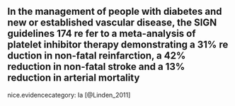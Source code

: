 In the management of people with diabetes and new or established vascular disease, the SIGN guidelines 174 re fer to a meta-analysis of platelet inhibitor therapy demonstrating a 31% re duction in non-fatal reinfarction, a 42% reduction in non-fatal stroke and a 13% reduction in arterial mortality
---
 nice.evidencecategory: Ia
[@Linden_2011]
